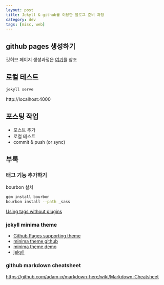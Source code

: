 ```yaml
---
layout: post
title: Jekyll & github를 이용한 블로그 준비 과정
category: dev
tags: [misc, web]
---
```


## github pages 생성하기
깃허브 페이지 생성과정은 [여기](https://help.github.com/categories/customizing-github-pages/)를 참조

## 로컬 테스트
```sh
jekyll serve  
```
 http://localhost:4000  

## 포스팅 작업
* 포스트 추가  
* 로컬 테스트  
* commit & push (or sync)  
 
## 부록
### 태그 기능 추가하기
bourbon 설치  
```sh
gem install bourbon  
bourbon install --path _sass  
``` 
[Using tags without plugins](http://codinfox.github.io/dev/2015/03/06/use-tags-and-categories-in-your-jekyll-based-github-pages/)


### jekyll minima theme
* [Github Pages supporting theme](https://pages.github.com/themes/)
* [minima theme github](https://github.com/jekyll/minima)
* [minima theme demo](https://jekyll.github.io/minima/)
* [jekyll](https://jekyllrb.com/)

### github markdown cheatsheet
<https://github.com/adam-p/markdown-here/wiki/Markdown-Cheatsheet>